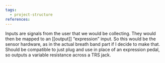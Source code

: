 ```yaml
---
tags:
  - project-structure
references:
---
```

Inputs are signals from the user that we would be collecting. They would then be mapped to an [[output]]
“expression” input. So this would be the sensor hardware, as in the actual breath band part if I decide to make that. Should be compatible to just plug and use in place of an expression pedal, so outputs a variable resistance across a TRS jack. 

